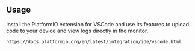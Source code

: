 ## Usage
Install the PlatformIO extension for VSCode and use its features to upload code to your device and view logs directly in the monitor. 
```
https://docs.platformio.org/en/latest/integration/ide/vscode.html
```
